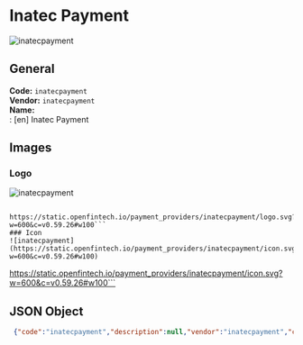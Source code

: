 # Inatec Payment 
![inatecpayment](https://static.openfintech.io/payment_providers/inatecpayment/logo.svg?w=600&c=v0.59.26#w100)  
## General 
**Code:** `inatecpayment`  
**Vendor:** `inatecpayment`  
**Name:**  
:	[en] Inatec Payment  
## Images 
### Logo 
![inatecpayment](https://static.openfintech.io/payment_providers/inatecpayment/logo.svg?w=600&c=v0.59.26#w100)  
```
 https://static.openfintech.io/payment_providers/inatecpayment/logo.svg?w=600&c=v0.59.26#w100```  
### Icon 
![inatecpayment](https://static.openfintech.io/payment_providers/inatecpayment/icon.svg?w=600&c=v0.59.26#w100)  
```
 https://static.openfintech.io/payment_providers/inatecpayment/icon.svg?w=600&c=v0.59.26#w100```  
## JSON Object 
```json
 {"code":"inatecpayment","description":null,"vendor":"inatecpayment","categories":null,"countries":null,"payment_method":null,"payout_method":null,"metadata":{"about_payments_code":"inatecpayment"},"name":{"en":"Inatec Payment"}}```  
